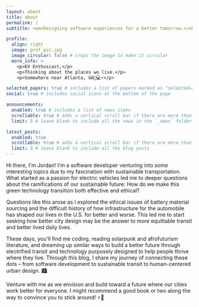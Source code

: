 ```yaml
---
layout: about
title: about
permalink: /
subtitle: <em>Designing software experiences for a better tomorrow.</em>

profile:
  align: right
  image: prof_pic.jpg
  image_circular: false # crops the image to make it circular
  more_info: >
    <p>EV Enthusiast,</p>
    <p>Thinking about the places we live.</p>
    <p>Somewhere near Atlanta, GA🍑💻⚡</p>

selected_papers: true # includes a list of papers marked as "selected={true}"
social: true # includes social icons at the bottom of the page

announcements:
  enabled: true # includes a list of news items
  scrollable: true # adds a vertical scroll bar if there are more than 3 news items
  limit: 5 # leave blank to include all the news in the `_news` folder

latest_posts:
  enabled: true
  scrollable: true # adds a vertical scroll bar if there are more than 3 new posts items
  limit: 3 # leave blank to include all the blog posts
---
```


Hi there, I'm Jordan! I'm a software developer venturing into some interesting topics due to my fascination with sustainable transportation. What started as a passion for electric vehicles led me to deeper questions about the ramifications of our sustainable future: How do we make this green technology transition both effective and ethical?

Questions like this arose as I explored the ethical issues of battery material sourcing and the difficult history of how infrastructure for the automobile has shaped our lives in the U.S. for better and worse. This led me to start seeking how better city design may be the answer to more equittable transit and better lived daily lives.

These days, you'll find me coding, reading solarpunk and afrofuturism literature, and dreaming up similar ways to build a better future through electrified transit and technology purposely designed to help people thrive where they live. Through this blog, I share my journey of connecting these dots – from software development to sustainable transit to human-centered urban design. 🏙️

Venture with me as we envision and build toward a future where our cities work better for everyone. I might recommend a good book or two along the way to convince you to stick around! ⚡📗

